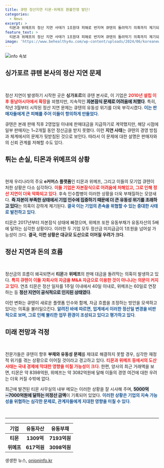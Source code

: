 ```yaml
---
title: 큐텐 정산지연 티몬·위메프 환불전쟁 발단!
categories:
  - News
excerpt: >
  티몬과 위메프의 정산 지연 사태가 1조원대 피해로 번지며 큐텐의 돌려막기 의혹까지 제기되고 있다. 부도 위험이 커지는 상황에서 피해자들의 반발이 거세지고 있다. 과연 이 위기는 어디까지 진행될까?
feature_text: >
  티몬과 위메프의 정산 지연 사태가 1조원대 피해로 번지며 큐텐의 돌려막기 의혹까지 제기되고 있다. 부도 위험이 커지는 상황에서 피해자들의 반발이 거세지고 있다. 과연 이 위기는 어디까지 진행될까?
image: 'https://www.behealthy4u.com/wp-content/uploads/2024/06/koreanews.jpg'
---
```


<p><img src="https://www.behealthy4u.com/wp-content/uploads/2024/06/koreanews.jpg" alt="info 속보" /></p>

<h2 data-ke-size="size26">싱가포르 큐텐 본사의 정산 지연 문제</h2>

<p data-ke-size="size16">&nbsp;</p>

<p>정산 지연이 발생하기 시작한 곳은 <b>싱가포르</b>의 큐텐 본사로, 이 기업은 <b><span style="color: #ee2323;">2010년 설립 이후 동남아시아에서 확장</span></b>을 꾀했지만, 지속적인 <b><span style="background-color: #21538527;">자본잠식 문제로 어려움에 처했다</span></b>. 특히, 작년 3월부터 시작된 정산 지연 문제는 큐텐의 유동성 위기를 더욱 부각시켰다. <b><span style="color: #1a5490;">이는 판매자들에게 큰 피해를 주어 이들이 항의하게 만들었다</span></b>. </p>

<p>큐텐은 본래 판매 직후 2영업일 이내에 판매대금을 지급하기로 계약했지만, 해당 시점에 일부 판매자는 1~2개월 동안 정산금을 받지 못했다. 이런 <b>지연 사태</b>는 큐텐의 경영 방침과 체계에서의 문제가 뒷받침된 것으로 보인다. 따라서 이 문제에 대한 설명은 판매자와의 신뢰 관계를 저해할 수도 있다.</p>

<h2 data-ke-size="size26">튀는 손실, 티몬과 위메프의 상황</h2>

<p data-ke-size="size16">&nbsp;</p>

<p>현재 우리나라의 주요 <b>e커머스 플랫폼</b>인 티몬과 위메프, 그리고 이들의 모기업 큐텐이 처한 상황은 다소 심각하다. <b><span style="color: #ee2323;">이들 기업은 자본잠식으로 어려움에 처해있고, 그로 인해 정산 지연이 더욱 악화되고 있다</span></b>. 후속 인수합병이 이러한 상황을 더욱 부채질하는 모양새다. <b><span style="background-color: #21538527;">즉 자본이 부족한 상태에서 기업 인수에 집중하기 때문에 더 큰 유동성 위기를 초래하고 있다</span></b>는 의혹이 강하게 제기된다. <b><span style="color: #1a5490;">결국 이는 기업의 존속을 위협할 수 있는 중대한 사태로 발전하고 있다</span></b>.</p>

<p>티몬은 2017년부터 자본잠식 상태에 빠졌으며, 위메프 또한 유동부채가 유동자산의 5배에 달하는 심각한 상황이다. 이러한 두 기업 모두 정산금 미지급금이 1조원을 넘어설 가능성이 크다. <b>결국, 이런 상황은 대규모 도산으로 이어질 우려가 크다</b>.</p>

<h2 data-ke-size="size26">정산 지연과 돈의 흐름</h2>

<p data-ke-size="size16">&nbsp;</p>

<p>정산금의 흐름이 왜곡되면서 <b>티몬</b>과 <b>위메프</b>의 판매 대금을 돌려막는 의혹이 발생하고 있다. <b><span style="color: #ee2323;">특히 큐텐이 이들 자회사의 자금을 M&amp;A 자금으로 이용한 것이 아니냐는 의문이 커지고 있다</span></b>. 연초 티몬은 정산 일자를 1주일 이내에서 40일 이내로, 위메프는 60일로 연장하는 등 <b><span style="background-color: #21538527;">정산 지연이 공식적으로 인지된 상태였다</span></b>.</p>

<p>이런 변화는 큐텐이 새로운 플랫폼 인수와 함께, 자금 흐름을 조정하는 방안을 모색하고 있다는 의혹을 불러일으킨다. <b><span style="color: #1a5490;">알려진 바에 따르면, 업계에서 이러한 정산일 변경을 비판적으로 보며, 그로 인해 불리한 업무 환경이 조성되고 있다고 평가하고 있다</span></b>.</p>

<h2 data-ke-size="size26">미래 전망과 걱정</h2>

<p data-ke-size="size16">&nbsp;</p>

<p>전문가들은 큐텐이 향후 <b>부채와 유동성 문제</b>를 제대로 해결하지 못할 경우, 심각한 재정적 위기를 겪는 상황으로 이어질 것이라고 경고하고 있다. <b><span style="color: #ee2323;">티몬과 위메프 등에서의 도산 사태는 국내 경제에 막대한 영향을 미칠 가능성이 크다</span></b>. 한편, 양사의 최근 거래액을 보면, 티몬은 약 8398억원, 위메프는 약 3082억원에 달해 이들의 경영 여건에 대한 우려는 더욱 커질 수밖에 없다.</p>

<p>최근에 발견된 티몬 사무실의 내부 메모는 이러한 상황을 잘 시사해 주며, <b><span style="background-color: #21538527;">5000억∼7000억원에 달하는 미정산 금액</span></b>이 기록되어 있었다. <b><span style="color: #1a5490;">이러한 상황은 기업의 지속 가능성을 위협하는 심각한 문제로, 관계자들에게 지대한 영향을 미칠 수 있다</span></b>.</p>

<p data-ke-size="size16">&nbsp;</p>

<hr/>

<table style="width: 100%;">
  <thead>
    <tr>
      <th style="text-align: center;">기업</th>
      <th style="text-align: center;">유동자산</th>
      <th style="text-align: center;">유동부채</th>
    </tr>
  </thead>
  <tbody>
    <tr>
      <td style="text-align: center; height: 17px;"><b>티몬</b></td>
      <td style="text-align: center; height: 17px;"><b>1309억</b></td>
      <td style="text-align: center; height: 17px;"><b>7193억원</b></td>
    </tr>
    <tr>
      <td style="text-align: center; height: 17px;"><b>위메프</b></td>
      <td style="text-align: center; height: 17px;"><b>617억원</b></td>
      <td style="text-align: center; height: 17px;"><b>3098억원</b></td>
    </tr>
  </tbody>
</table>
생생한 뉴스, <a href="https://onioninfo.kr" rel="dofollow">onioninfo.kr</a>



